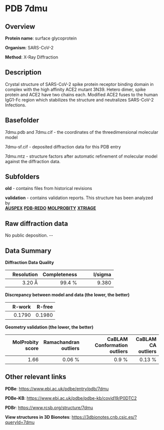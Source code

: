 # PDB 7dmu

## Overview

**Protein name**: surface glycoprotein

**Organism**: SARS-CoV-2

**Method**: X-Ray Diffraction

## Description

Crystal structure of SARS-CoV-2 spike protein receptor binding domain in complex with the high affinity ACE2 mutant 3N39. Hetero dimer, spike protein and ACE2 have two chains each. Modified ACE2 fuses to the human IgG1-Fc region which stabilizes the structure and neutralizes SARS-CoV-2 Infections.

## Basefolder

7dmu.pdb and 7dmu.cif - the coordinates of the threedimensional molecular model

7dmu-sf.cif - deposited diffraction data for this PDB entry

7dmu.mtz - structure factors after automatic refinement of molecular model against the diffraction data.

## Subfolders



**old** - contains files from historical revisions

**validation** - contains validation reports. This structure has been analyzed by <br>[**AUSPEX**](https://github.com/thorn-lab/coronavirus_structural_task_force/tree/master/pdb/surface_glycoprotein/SARS-CoV-2/7dmu/validation/auspex) [**PDB-REDO**](https://github.com/thorn-lab/coronavirus_structural_task_force/tree/master/pdb/surface_glycoprotein/SARS-CoV-2/7dmu/validation/pdb-redo) [**MOLPROBITY**](https://github.com/thorn-lab/coronavirus_structural_task_force/tree/master/pdb/surface_glycoprotein/SARS-CoV-2/7dmu/validation/molprobity) [**XTRIAGE**](https://github.com/thorn-lab/coronavirus_structural_task_force/blob/master/pdb/surface_glycoprotein/SARS-CoV-2/7dmu/validation/Xtriage_output.log)   



## Raw diffraction data

No public deposition. --<br> 

## Data Summary
**Diffraction Data Quality**

|   | Resolution | Completeness| I/sigma |
|---|-------------:|----------------:|--------------:|
|   |3.20 Å|99.4  %|<img width=50/>9.380|

**Discrepancy between model and data (the lower, the better)**

|   | **R-work**| **R-free**   
|---|-------------:|----------------:|           
||  0.1790|  0.1980|

**Geometry validation (the lower, the better)**

|   |**MolProbity<br>score**| **Ramachandran<br>outliers** | **CaBLAM<br>Conformation outliers** | **CaBLAM<br>CA outliers** |
|---|-------------:|----------------:|----------------:|----------------:|
||  1.66|  0.06 %|0.9 %|0.13 %|

 

 



## Other relevant links 
**PDBe**:  https://www.ebi.ac.uk/pdbe/entry/pdb/7dmu

**PDBe-KB**: https://www.ebi.ac.uk/pdbe/pdbe-kb/covid19/P0DTC2 
 
**PDBr**: https://www.rcsb.org/structure/7dmu 

**View structures in 3D Bionotes**: https://3dbionotes.cnb.csic.es/?queryId=7dmu

